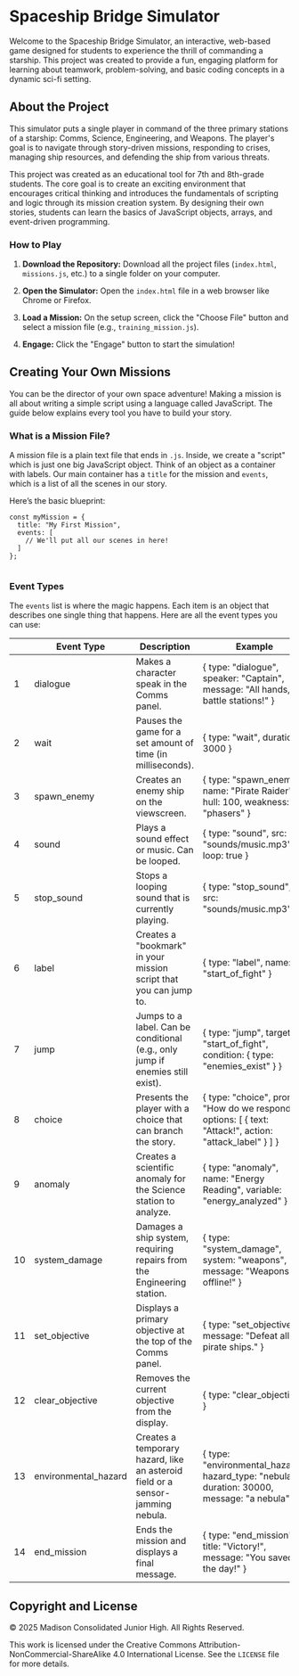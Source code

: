 
# Spaceship Bridge Simulator

Welcome to the Spaceship Bridge Simulator, an interactive, web-based game designed for students to experience the thrill of commanding a starship. This project was created to provide a fun, engaging platform for learning about teamwork, problem-solving, and basic coding concepts in a dynamic sci-fi setting.

## About the Project

This simulator puts a single player in command of the three primary stations of a starship: Comms, Science, Engineering, and Weapons. The player's goal is to navigate through story-driven missions, responding to crises, managing ship resources, and defending the ship from various threats.

This project was created as an educational tool for 7th and 8th-grade students. The core goal is to create an exciting environment that encourages critical thinking and introduces the fundamentals of scripting and logic through its mission creation system. By designing their own stories, students can learn the basics of JavaScript objects, arrays, and event-driven programming.

### How to Play

1.  **Download the Repository:** Download all the project files (`index.html`, `missions.js`, etc.) to a single folder on your computer.
    
2.  **Open the Simulator:** Open the `index.html` file in a web browser like Chrome or Firefox.
    
3.  **Load a Mission:** On the setup screen, click the "Choose File" button and select a mission file (e.g., `training_mission.js`).
    
4.  **Engage:** Click the "Engage" button to start the simulation!
    

## Creating Your Own Missions

You can be the director of your own space adventure! Making a mission is all about writing a simple script using a language called JavaScript. The guide below explains every tool you have to build your story.

### What is a Mission File?

A mission file is a plain text file that ends in `.js`. Inside, we create a "script" which is just one big JavaScript object. Think of an object as a container with labels. Our main container has a `title` for the mission and `events`, which is a list of all the scenes in our story.

Here’s the basic blueprint:

```
const myMission = {
  title: "My First Mission",
  events: [
    // We'll put all our scenes in here!
  ]
};


```

### Event Types

The `events` list is where the magic happens. Each item is an object that describes one single thing that happens. Here are all the event types you can use:

| | Event Type | Description | Example |
|--|--|--|--|
|1| dialogue | Makes a character speak in the Comms panel. | { type: "dialogue", speaker: "Captain", message: "All hands, battle stations!" } |
|2| wait | Pauses the game for a set amount of time (in milliseconds). | { type: "wait", duration: 3000 } |
|3| spawn_enemy | Creates an enemy ship on the viewscreen. | { type: "spawn_enemy", name: "Pirate Raider", hull: 100, weakness: "phasers" } |
|4|sound | Plays a sound effect or music. Can be looped. | { type: "sound", src: "sounds/music.mp3", loop: true } |
|5|stop_sound | Stops a looping sound that is currently playing. | { type: "stop_sound", src: "sounds/music.mp3" } |
|6|label | Creates a "bookmark" in your mission script that you can jump to. | { type: "label", name: "start_of_fight" } |
|7|jump | Jumps to a label. Can be conditional (e.g., only jump if enemies still exist). | { type: "jump", target: "start_of_fight", condition: { type: "enemies_exist" } } |
|8|choice | Presents the player with a choice that can branch the story. | { type: "choice", prompt: "How do we respond?", options: [ { text: "Attack!", action: "attack_label" } ] } |
|9|anomaly | Creates a scientific anomaly for the Science station to analyze. | { type: "anomaly", name: "Energy Reading", variable: "energy_analyzed" } |
|10|system_damage | Damages a ship system, requiring repairs from the Engineering station. | { type: "system_damage", system: "weapons", message: "Weapons are offline!" } |
|11|set_objective | Displays a primary objective at the top of the Comms panel. | { type: "set_objective", message: "Defeat all pirate ships." } |
|12|clear_objective | Removes the current objective from the display. | { type: "clear_objective" } |
|13| environmental_hazard | Creates a temporary hazard, like an asteroid field or a sensor-jamming nebula. | { type: "environmental_hazard", hazard_type: "nebula", duration: 30000, message: "a nebula" } |
|14|end_mission | Ends the mission and displays a final message. | { type: "end_mission", title: "Victory!", message: "You saved the day!" } |


## Copyright and License

© 2025 Madison Consolidated Junior High. All Rights Reserved.

This work is licensed under the Creative Commons Attribution-NonCommercial-ShareAlike 4.0 International License. See the `LICENSE` file for more details.
